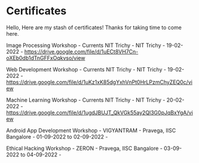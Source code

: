 # Certificates

Hello, Here are my stash of certificates! Thanks for taking time to come here.

Image Processing Workshop - Currents NIT Trichy - NIT Trichy - 19-02-2022 - https://drive.google.com/file/d/1uECt8VH7Cn-oXEb0db1dTnGFFxOqkvso/view

Web Development Workshop  - Currents NIT Trichy - NIT Trichy - 19-02-2022 - https://drive.google.com/file/d/1uKz1xK85dgYxhVnPt0HrLPzmChyZEQ0c/view

Machine Learning Workshop - Currents NIT Trichy - NIT Trichy - 20-02-2022 - https://drive.google.com/file/d/1ugdJBUJT_QkVGk55ay2Ql3G0pJqBxYgA/view

Android App Development Workshop  - VIGYANTRAM - Pravega, IISC Bangalore - 01-09-2022 to 02-09-2022 - 

Ethical Hacking Workshop          - ZERON      - Pravega, IISC Bangalore - 03-09-2022 to 04-09-2022 - 
